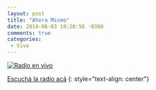 ```yaml
---
layout: post
title: "Ahora Mismo"
date: 2014-06-03 19:28:56 -0300
comments: true
categories:
 - Vivo
---
```

[![Radio en vivo](http://media.giphy.com/media/Phq9gRFd8MIOk/giphy.gif "radio en vivo")](http://rpr.out.airtime.pro:8000/rpr_a )


[Escuchá la radio acá](http://rpr.out.airtime.pro:8000/rpr_a "Player")
{: style="text-align: center"}
